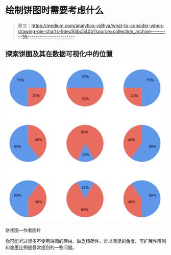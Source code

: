 # 绘制饼图时需要考虑什么

> 原文：<https://medium.com/analytics-vidhya/what-to-consider-when-drawing-pie-charts-9aec93bc540b?source=collection_archive---------35----------------------->

## 探索饼图及其在数据可视化中的位置

![](img/cc9a646c5767aafb6fc4a23634552d80.png)

饼状图—作者图片

你可能听过很多不使用饼图的理由。缺乏精确性、难以阅读的角度、可扩展性限制和油墨比例是最常提到的一些问题。